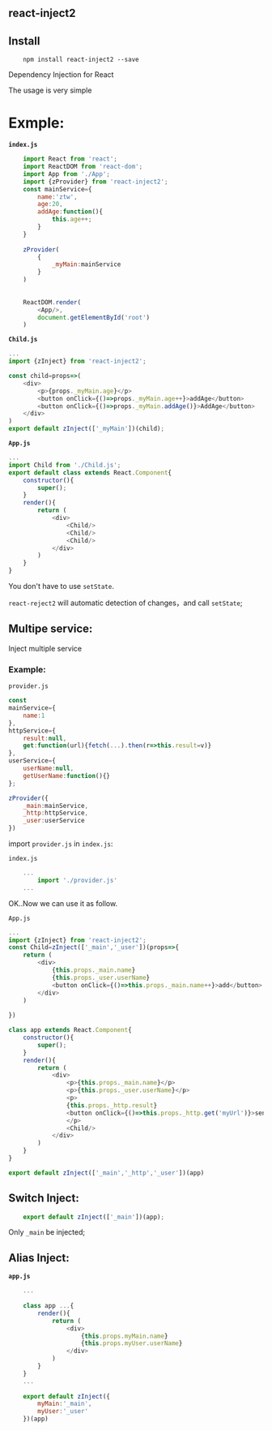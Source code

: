 react-inject2
---
Install
---
    
        npm install react-inject2 --save




Dependency Injection for React

The usage is very simple

Exmple:
===

**`index.js`**
```js
    import React from 'react';
    import ReactDOM from 'react-dom';
    import App from './App';
    import {zProvider} from 'react-inject2';
    const mainService={
        name:'ztw',
        age:20,
        addAge:function(){
            this.age++;
        }
    }
    
    zProvider(
        {
            _myMain:mainService
        }
    )
    
    
    ReactDOM.render(
        <App/>,
        document.getElementById('root')
    )


```

**`Child.js`**
```js
...
import {zInject} from 'react-inject2';

const child=props=>(
    <div>
        <p>{props._myMain.age}</p>
        <button onClick={()=>props._myMain.age++}>addAge</button>
        <button onClick={()=>props._myMain.addAge()}>AddAge</button>
    </div>
)
export default zInject(['_myMain'])(child);

```

**`App.js`**


```js
...
import Child from './Child.js';
export default class extends React.Component{
    constructor(){
        super();
    }
    render(){
        return (
            <div>
                <Child/>
                <Child/>
                <Child/>
            </div>
        )
    }
}


```
You don't have to use `setState`.

`react-reject2` will automatic detection of changes，and call `setState`;

Multipe service:
---

Inject multiple service

### Example:
`provider.js`
```js
const 
mainService={
    name:1
},
httpService={
    result:null,
    get:function(url){fetch(...).then(r=>this.result=v)}
},
userService={
    userName:null,
    getUserName:function(){}
};

zProvider({
    _main:mainService,
    _http:httpService,
    _user:userService
})

```
import `provider.js` in `index.js`:

`index.js`

```js
    ...
        import './provider.js'
    ...
```

OK..Now we can use it as follow.

`App.js`
```js
...
import {zInject} from 'react-inject2';
const Child=zInject(['_main','_user'])(props=>{
    return (
        <div>
            {this.props._main.name}
            {this.props._user.userName}
            <button onClick={()=>this.props._main.name++}>add</button>
        </div>
    )
    
})

class app extends React.Component{
    constructor(){
        super();
    }
    render(){
        return (
            <div>
                <p>{this.props._main.name}</p>
                <p>{this.props._user.userName}</p>
                <p>
                {this.props._http.result}
                <button onClick={()=>this.props._http.get('myUrl')}>sendHttp</button>
                </p>
                <Child/>
            </div>
        )
    }
}

export default zInject(['_main','_http','_user'])(app)


```

Switch Inject:
---

```js    
    export default zInject(['_main'])(app);
```

Only `_main` be injected;

Alias Inject:
---
**`app.js`**
```js
    ...
    
    class app ...{
        render(){
            return (
                <div>
                    {this.props.myMain.name}
                    {this.props.myUser.userName}
                </div>
            )
        }
    }
    ...
    
    export default zInject({
        myMain:'_main',
        myUser:'_user'
    })(app)
```
    